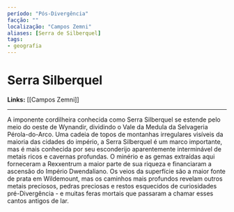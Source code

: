 ```yaml
---
período: "Pós-Divergência"
facção: ""
localização: "Campos Zemni"
aliases: [Serra de Silberquel]
tags:
- geografia
---
```


# **Serra Silberquel**

**Links:** [[Campos Zemni]]

---
A imponente cordilheira conhecida como Serra Silberquel se estende pelo meio do oeste de Wynandir, dividindo o Vale da Medula da Selvageria Pérola-do-Arco. Uma cadeia de topos de montanhas irregulares visíveis da maioria das cidades do império, a Serra Silberquel é um marco importante, mas é mais conhecida por seu esconderijo aparentemente interminável de metais ricos e cavernas profundas. O minério e as gemas extraídas aqui forneceram a Rexxentrum a maior parte de sua riqueza e financiaram a ascensão do Império Dwendaliano. Os veios da superfície são a maior fonte de prata em Wildemount, mas os caminhos mais profundos revelam outros metais preciosos, pedras preciosas e restos esquecidos de curiosidades pré-Divergência - e muitas feras mortais que passaram a chamar esses cantos antigos de lar.